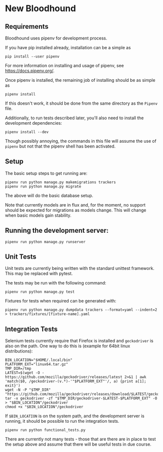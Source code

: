 # New Bloodhound

## Requirements

Bloodhound uses pipenv for development process.

If you have pip installed already, installation can be a simple as

```
pip install --user pipenv
```

For more information on installing and usage of pipenv, see
https://docs.pipenv.org/.

Once pipenv is installed, the remaining job of installing should be as simple
as

```
pipenv install
```

If this doesn't work, it should be done from the same directory as the
`Pipenv` file.

Additionally, to run tests described later, you'll also need to install the
development dependencies:

```
pipenv install --dev
```

Though possibly annoying, the commands in this file will assume the use of
`pipenv` but not that the pipenv shell has been activated.

## Setup

The basic setup steps to get running are:

```
pipenv run python manage.py makemigrations trackers
pipenv run python manage.py migrate
```

The above will do the basic database setup.

Note that currently models are in flux and, for the moment, no support should
be expected for migrations as models change. This will change when basic
models gain stability.

## Running the development server:

```
pipenv run python manage.py runserver
```

## Unit Tests

Unit tests are currently being written with the standard unittest framework.
This may be replaced with pytest.

The tests may be run with the following command:

```
pipenv run python manage.py test
```

Fixtures for tests when required can be generated with:

```
pipenv run python manage.py dumpdata trackers --format=yaml --indent=2 > trackers/fixtures/[fixture-name].yaml
```

## Integration Tests

Selenium tests currently require that Firefox is installed and `geckodriver` is
also on the path. One way to do this is (example for 64bit linux distributions):

```
BIN_LOCATION="$HOME/.local/bin"
PLATFORM_EXT="linux64.tar.gz"
TMP_DIR=/tmp
LATEST=$(wget -O - https://github.com/mozilla/geckodriver/releases/latest 2>&1 | awk 'match($0, /geckodriver-(v.*)-'"$PLATFORM_EXT"'/, a) {print a[1]; exit}')
wget -N -P "$TMP_DIR" "https://github.com/mozilla/geckodriver/releases/download/$LATEST/geckodriver-$LATEST-$PLATFORM_EXT"
tar -x geckodriver -zf "$TMP_DIR/geckodriver-$LATEST-$PLATFORM_EXT" -O > "$BIN_LOCATION"/geckodriver
chmod +x "$BIN_LOCATION"/geckodriver
```

If `$BIN_LOCATION` is on the system path, and the development server is
running, it should be possible to run the integration tests.

```
pipenv run python functional_tests.py
```

There are currently not many tests - those that are there are in place to test
the setup above and assume that there will be useful tests in due course.
